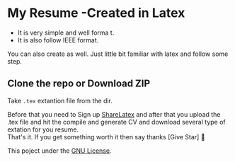 # My Resume -Created in Latex    
 * It is very simple and well forma t.
 * It is also follow IEEE format.
 
You can also create as well.
Just little bit familiar with latex and follow some step.

## Clone the repo or Download ZIP

Take `.tex` extantion file from the dir.

Before that you need to Sign up [ShareLatex](https://www.sharelatex.com/)
and after that you upload the .tex file and hit the compile and generate CV and download several type of extation for you resume.</br>
That's it.
If you get something worth it then say thanks [Give Star] :purple_heart:  

This poject under the [GNU License](/GNU_License). 
 
 

    
